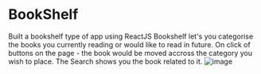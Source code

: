# BookShelf
Built a bookshelf type of app using ReactJS
Bookshelf let's you categorise the books you currently reading or would like to read in future. 
On click of buttons on the page - the book would be moved accross the category you wish to place.
The Search shows you the book related to it.
![image](https://github.com/pvmallikarjuna/BookShelf/assets/42732999/f669fb6c-0956-4671-85cc-2609bc0df48b)

